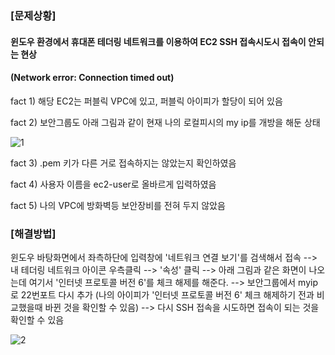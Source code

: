 ### [문제상황]

#### 윈도우 환경에서 휴대폰 테더링 네트워크를 이용하여 EC2 SSH 접속시도시 접속이 안되는 현상 

#### (Network error: Connection timed out)

fact 1) 해당 EC2는 퍼블릭 VPC에 있고, 퍼블릭 아이피가 할당이 되어 있음

fact 2) 보안그룹도 아래 그림과 같이 현재 나의 로컬피시의 my ip를 개방을 해둔 상태

![1](https://user-images.githubusercontent.com/41605276/105629609-57b4e180-5e87-11eb-85db-b1f28bd0bc73.PNG)

fact 3) .pem 키가 다른 거로 접속하지는 않았는지 확인하였음

fact 4) 사용자 이름을 ec2-user로 올바르게 입력하였음

fact 5) 나의 VPC에 방화벽등 보안장비를 전혀 두지 않았음

### [해결방법]

윈도우 바탕화면에서 좌측하단에 입력창에 '네트워크 연결 보기'를 검색해서 접속  --> 내 테더링 네트워크 아이콘 우측클릭 --> '속성' 클릭 --> 아래 그림과 같은 화면이 나오는데 여기서 '인터넷 프로토콜 버전 6'를 체크 해제를 해준다. --> 보안그룹에서 myip로 22번포트 다시 추가 (나의 아이피가 '인터넷 프로토콜 버전 6' 체크 해제하기 전과 비교했을때 바뀐 것을 확인할 수 있음) --> 다시 SSH 접속을 시도하면 접속이 되는 것을 확인할 수 있음

![2](https://user-images.githubusercontent.com/41605276/105629707-f6d9d900-5e87-11eb-9a4b-37f1403687b9.PNG)
